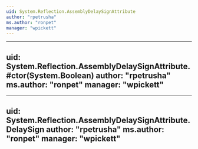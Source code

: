 ```yaml
---
uid: System.Reflection.AssemblyDelaySignAttribute
author: "rpetrusha"
ms.author: "ronpet"
manager: "wpickett"
---
```


---
uid: System.Reflection.AssemblyDelaySignAttribute.#ctor(System.Boolean)
author: "rpetrusha"
ms.author: "ronpet"
manager: "wpickett"
---

---
uid: System.Reflection.AssemblyDelaySignAttribute.DelaySign
author: "rpetrusha"
ms.author: "ronpet"
manager: "wpickett"
---
